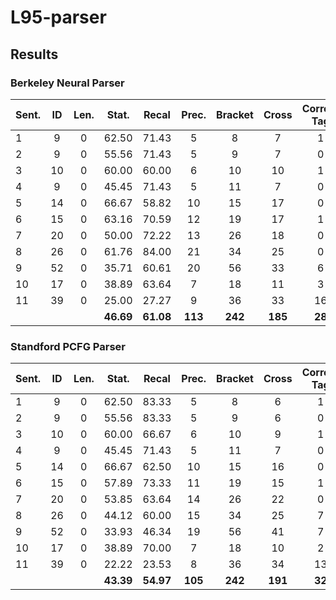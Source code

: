 # L95-parser

## Results

### Berkeley Neural Parser
| Sent. |  ID  | Len. | Stat. | Recal | Prec. | Bracket | Cross | Correct Tag | Bracket Words | Tags | Accracy |
|-------|:----:|:----:|:-----:|:-----:|:-----:|:-------:|:-----:|:-----------:|:--------------:|:----:|:-------:|
|   1   |  9   |  0   | 62.50 | 71.43 |   5   |    8    |   7   |      1      |       9        |  9   | 100.00  |
|   2   |  9   |  0   | 55.56 | 71.43 |   5   |    9    |   7   |      0      |       9        |  9   | 100.00  |
|   3   | 10   |  0   | 60.00 | 60.00 |   6   |   10    |  10   |      1      |      10        |  9   |  90.00  |
|   4   |  9   |  0   | 45.45 | 71.43 |   5   |   11    |   7   |      0      |       9        |  8   |  88.89  |
|   5   | 14   |  0   | 66.67 | 58.82 |  10   |   15    |  17   |      0      |      14        | 13   |  92.86  |
|   6   | 15   |  0   | 63.16 | 70.59 |  12   |   19    |  17   |      1      |      15        | 14   |  93.33  |
|   7   | 20   |  0   | 50.00 | 72.22 |  13   |   26    |  18   |      0      |      16        | 15   |  93.75  |
|   8   | 26   |  0   | 61.76 | 84.00 |  21   |   34    |  25   |      0      |      25        | 24   |  96.00  |
|   9   | 52   |  0   | 35.71 | 60.61 |  20   |   56    |  33   |      6      |      43        | 38   |  88.37  |
|  10   | 17   |  0   | 38.89 | 63.64 |   7   |   18    |  11   |      3      |      17        | 17   | 100.00  |
|  11   | 39   |  0   | 25.00 | 27.27 |   9   |   36    |  33   |     16      |      38        | 32   |  84.21  |
|       |     |      | **46.69** | **61.08** | **113** | **242** | **185** | **28** | **205** | **188** | **91.71** |


### Standford PCFG Parser
| Sent. |  ID  | Len. | Stat. | Recal | Prec. | Bracket | Cross | Correct Tag | Bracket Words | Tags | Accracy |
|-------|:----:|:----:|:-----:|:-----:|:-----:|:-------:|:-----:|:-----------:|:--------------:|:----:|:-------:|
|   1   |  9   |  0   | 62.50 | 83.33 |   5   |    8    |   6   |      1      |       9        |  9   | 100.00  |
|   2   |  9   |  0   | 55.56 | 83.33 |   5   |    9    |   6   |      0      |       9        |  9   | 100.00  |
|   3   | 10   |  0   | 60.00 | 66.67 |   6   |   10    |   9   |      1      |      10        |  9   |  90.00  |
|   4   |  9   |  0   | 45.45 | 71.43 |   5   |   11    |   7   |      0      |       9        |  8   |  88.89  |
|   5   | 14   |  0   | 66.67 | 62.50 |  10   |   15    |  16   |      0      |      14        | 13   |  92.86  |
|   6   | 15   |  0   | 57.89 | 73.33 |  11   |   19    |  15   |      1      |      15        | 14   |  93.33  |
|   7   | 20   |  0   | 53.85 | 63.64 |  14   |   26    |  22   |      0      |      16        | 13   |  81.25  |
|   8   | 26   |  0   | 44.12 | 60.00 |  15   |   34    |  25   |      7      |      25        | 23   |  92.00  |
|   9   | 52   |  0   | 33.93 | 46.34 |  19   |   56    |  41   |      7      |      43        | 37   |  86.05  |
|  10   | 17   |  0   | 38.89 | 70.00 |   7   |   18    |  10   |      2      |      17        | 16   |  94.12  |
|  11   | 39   |  0   | 22.22 | 23.53 |   8   |   36    |  34   |     13      |      38        | 33   |  86.84  |
|       |     |      | **43.39** | **54.97** | **105** | **242** | **191** | **32** | **205** | **184** | **89.76** |
